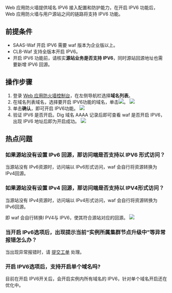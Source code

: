 Web 应用防火墙提供域名 IPV6 接入配置和防护能力，在开启 IPV6 功能后，Web 应用防火墙与用户源站之间的链路将支持 IPV6 功能。

## 前提条件
- SAAS-Waf 开启 IPV6 需要 waf 版本为企业版以上。
- CLB-Waf 支持全版本开启 IPV6。
- 开启 IPV6 功能前，请核实**源站业务是否支持 IPV6**，同时源站回源地址也需要新增 IPV6 回源。


## 操作步骤
1. 登录 [Web 应用防火墙控制台](https://console.cloud.tencent.com/guanjia/tea-overview)，在左侧导航栏选择**域名列表**。
2. 在域名列表域名，选择要开启 IPV6功能的域名，单击![](https://qcloudimg.tencent-cloud.cn/raw/4c2a6f21d580a298869fd5455dbf46f1.png)。
![](https://qcloudimg.tencent-cloud.cn/raw/246b09ddb9b62b638fc37a7325904adb.png)
3. 单击**确认**，即可开启 IPV6功能。
![](https://qcloudimg.tencent-cloud.cn/raw/b5b8c1db4b8b877679afa34538d92710.png)
4. 验证 IPV6 是否开启。Dig 域名 AAAA 记录后即可查看 waf 是否开启 IPV6，出现 IPV6 地址后即为开启成功。
![](https://qcloudimg.tencent-cloud.cn/raw/76c1a8076691df60d42411fcb0594ddc.png)


## 热点问题
### 如果源站没有设置 IPv6 回源，那访问端是否支持以 IPV6 形式访问？
当源站没有 IPv6资源时，访问端以 IPv6形式访问，waf 会自行将资源转换为 IPv4回源。


### 如果源站没有设置 IPv4 回源，那访问端是否支持以 IPV4形式访问？
当源站没有 IPv4资源时，访问端以 IPv4形式访问，waf 会自行将资源转换为 IPv6回源。

即 waf 会自行转换I PV4与 IPV6，使其符合源站对应的回源。
![](https://qcloudimg.tencent-cloud.cn/raw/9c24a1f20a3fcf8cc8c3d14df3662305.png)

### 当开启 IPv6选项后，出现提示当前“实例所属集群节点升级中”等异常报错怎么办？
当出现异常报错时，请 [提交工单](https://console.cloud.tencent.com/workorder/category) 处理。

### 开启 IPV6选项后，支持开启单个域名吗?
目前在开启 IPV6开关后，会开启实例内所有域名的 IPV6，针对单个域名开启还在优化中。
